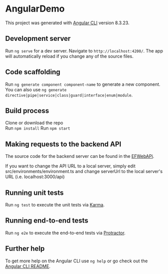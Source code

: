 # AngularDemo

This project was generated with [Angular CLI](https://github.com/angular/angular-cli) version 8.3.23.

## Development server

Run `ng serve` for a dev server. Navigate to `http://localhost:4200/`. The app will automatically reload if you change any of the source files.

## Code scaffolding

Run `ng generate component component-name` to generate a new component. You can also use `ng generate directive|pipe|service|class|guard|interface|enum|module`.

## Build process

Clone or download the repo  
Run `npm install`
Run `npm start` 

## Making requests to the backend API

The source code for the backend server can be found in the [EFWebAPi](https://github.com/priyampatel/EFWebAPi.git).

If you want to change the API URL to a local server, simply edit src/environments/environment.ts and change serverUrl to the local server's URL (i.e. localhost:3000/api)

## Running unit tests

Run `ng test` to execute the unit tests via [Karma](https://karma-runner.github.io).

## Running end-to-end tests

Run `ng e2e` to execute the end-to-end tests via [Protractor](http://www.protractortest.org/).

## Further help

To get more help on the Angular CLI use `ng help` or go check out the [Angular CLI README](https://github.com/angular/angular-cli/blob/master/README.md).




